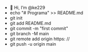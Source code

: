 - 👋 Hi, I’m @ke229
- echo "# Programa" >> README.md
- git init
- git add README.md
- git commit -m "first commit"
- git branch -M main
- git remote add origin https: //
- git push -u origin main 

<!---
ke229/ke229 is a ✨ special ✨ repository because its `README.md` (this file) appears on your GitHub profile.
You can click the Preview link to take a look at your changes.
--->
